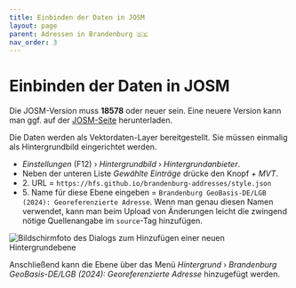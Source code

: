 ```yaml
---
title: Einbinden der Daten in JOSM
layout: page
parent: Adressen in Brandenburg 🇩🇪
nav_order: 3
---
```


# Einbinden der Daten in JOSM

Die JOSM-Version muss **18578** oder neuer sein. Eine neuere Version kann man
ggf. auf der [JOSM-Seite](https://josm.openstreetmap.de/) herunterladen.

Die Daten werden als Vektordaten-Layer bereitgestellt. Sie müssen einmalig als
Hintergrundbild eingerichtet werden.

* *Einstellungen* (F12) › *Hintergrundbild* › *Hintergrundanbieter*.
* Neben der unteren Liste *Gewählte Einträge* drücke den Knopf *+ MVT*.
* 2\. URL = `https://hfs.github.io/brandenburg-addresses/style.json`
* 5\. Name für diese Ebene eingeben = `Brandenburg GeoBasis-DE/LGB (2024):
  Georeferenzierte Adresse`. Wenn man genau diesen Namen verwendet, kann man
  beim Upload von Änderungen leicht die zwingend nötige Quellenangabe im
  `source`-Tag hinzufügen.

![Bildschirmfoto des Dialogs zum Hinzufügen einer neuen Hintergrundebene](/brandenburg-addresses/assets/images/imagery_de.png)

Anschließend kann die Ebene über das Menü *Hintergrund* › *Brandenburg
GeoBasis-DE/LGB (2024): Georeferenzierte Adresse* hinzugefügt werden.



